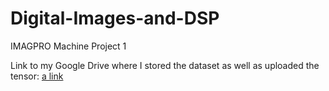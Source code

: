 # Digital-Images-and-DSP
IMAGPRO Machine Project 1

Link to my Google Drive where I stored the dataset as well as uploaded the tensor: [a link](https://drive.google.com/drive/folders/1zI-M_YYhrMe_kFT1kAE074OyjwHW22qQ?usp=sharing)
